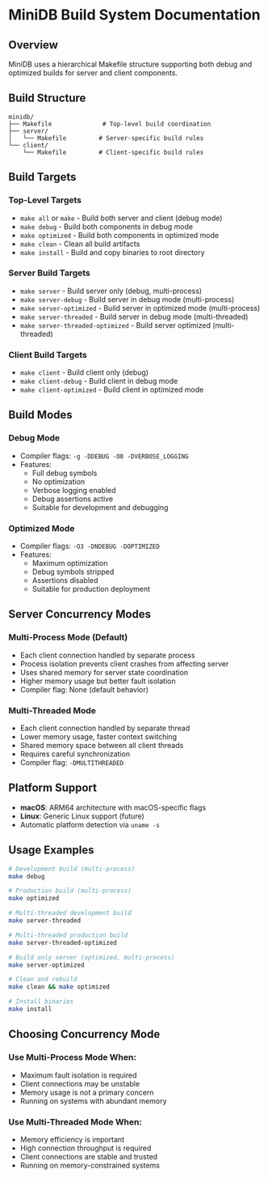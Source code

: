 # MiniDB Build System Documentation

## Overview
MiniDB uses a hierarchical Makefile structure supporting both debug and optimized builds for server and client components.

## Build Structure
```
minidb/
├── Makefile              # Top-level build coordination
├── server/
│   └── Makefile         # Server-specific build rules
└── client/
    └── Makefile         # Client-specific build rules
```

## Build Targets

### Top-Level Targets
- `make all` or `make` - Build both server and client (debug mode)
- `make debug` - Build both components in debug mode
- `make optimized` - Build both components in optimized mode
- `make clean` - Clean all build artifacts
- `make install` - Build and copy binaries to root directory

### Server Build Targets
- `make server` - Build server only (debug, multi-process)
- `make server-debug` - Build server in debug mode (multi-process)
- `make server-optimized` - Build server in optimized mode (multi-process)
- `make server-threaded` - Build server in debug mode (multi-threaded)
- `make server-threaded-optimized` - Build server optimized (multi-threaded)

### Client Build Targets
- `make client` - Build client only (debug)
- `make client-debug` - Build client in debug mode
- `make client-optimized` - Build client in optimized mode

## Build Modes

### Debug Mode
- Compiler flags: `-g -DDEBUG -O0 -DVERBOSE_LOGGING`
- Features:
  - Full debug symbols
  - No optimization
  - Verbose logging enabled
  - Debug assertions active
  - Suitable for development and debugging

### Optimized Mode
- Compiler flags: `-O3 -DNDEBUG -DOPTIMIZED`
- Features:
  - Maximum optimization
  - Debug symbols stripped
  - Assertions disabled
  - Suitable for production deployment

## Server Concurrency Modes

### Multi-Process Mode (Default)
- Each client connection handled by separate process
- Process isolation prevents client crashes from affecting server
- Uses shared memory for server state coordination
- Higher memory usage but better fault isolation
- Compiler flag: None (default behavior)

### Multi-Threaded Mode
- Each client connection handled by separate thread
- Lower memory usage, faster context switching
- Shared memory space between all client threads
- Requires careful synchronization
- Compiler flag: `-DMULTITHREADED`

## Platform Support
- **macOS**: ARM64 architecture with macOS-specific flags
- **Linux**: Generic Linux support (future)
- Automatic platform detection via `uname -s`

## Usage Examples
```bash
# Development build (multi-process)
make debug

# Production build (multi-process)
make optimized

# Multi-threaded development build
make server-threaded

# Multi-threaded production build
make server-threaded-optimized

# Build only server (optimized, multi-process)
make server-optimized

# Clean and rebuild
make clean && make optimized

# Install binaries
make install
```

## Choosing Concurrency Mode

### Use Multi-Process Mode When:
- Maximum fault isolation is required
- Client connections may be unstable
- Memory usage is not a primary concern
- Running on systems with abundant memory

### Use Multi-Threaded Mode When:
- Memory efficiency is important
- High connection throughput is required
- Client connections are stable and trusted
- Running on memory-constrained systems
